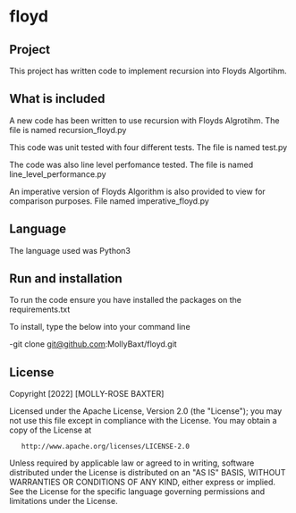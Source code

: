 # floyd
## Project
This project has written code to implement recursion into Floyds Algortihm. 
## What is included
A new code has been written to use recursion with Floyds Algrotihm. The file is named recursion_floyd.py

This code was unit tested with four different tests. The file is named test.py

The code was also line level perfomance tested. The file is named line_level_performance.py

An imperative version of Floyds Algorithm is also provided to view for comparison purposes. File named imperative_floyd.py

## Language
The language used was Python3
## Run and installation
To run the code ensure you have installed the packages on the requirements.txt

To install, type the below into your command line      

-git clone git@github.com:MollyBaxt/floyd.git

## License
Copyright [2022] [MOLLY-ROSE BAXTER]

   Licensed under the Apache License, Version 2.0 (the "License");
   you may not use this file except in compliance with the License.
   You may obtain a copy of the License at

       http://www.apache.org/licenses/LICENSE-2.0

   Unless required by applicable law or agreed to in writing, software
   distributed under the License is distributed on an "AS IS" BASIS,
   WITHOUT WARRANTIES OR CONDITIONS OF ANY KIND, either express or implied.
   See the License for the specific language governing permissions and
   limitations under the License.

